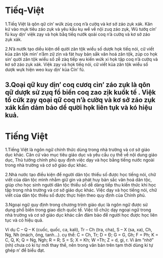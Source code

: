 # Tiếq-Việt
1.Tiếq Việt là qôn qữ cín’ wứk zùq coq n’à cườq và kơ sở záo zụk xák. Kăn kứ vào mụk tiêu záo zụk và yêu kầu kụ wể về nội zuq záo zụk, Wủ tướq cín’ fủ kuy dịn’ việk zạy và họk bằq tiếq nướk qoài coq n’à cườq và kơ sở záo zụk xák.

2.N’à nướk tạo diều kiện dể qười zân tộk wiểu số dượk họk tiếq nói, cữ viết kủa zân tộk mìn’ n’ằm zữ zìn và fát huy bản sắk văn hoá zân tộk, zúp co họk sin’ qười zân tộk wiểu số zễ zàq tiếp wu kiến wứk xi họk tập coq n’à cườq và kơ sở záo zụk xák. Việk zạy và họk tiếq nói, cữ viết kủa zân tộk wiểu số dượk wựk hiện weo kuy dịn’ kủa Cín’ fủ.

3.Qoại qữ kuy dịn’ coq cươq cìn’ záo zụk là qôn qữ dượk sử zụq fổ biến coq zao zịk kuốk tế . Việk tổ cứk zạy qoại qữ coq n’à cườq và kơ sở záo zụk xák kần dảm bảo dể qười họk liên tụk và kó hiệu kuả.
---
# Tiếng Việt
1.Tiếng Việt là ngôn ngữ chính thức dùng trong nhà trường và cơ sở giáo dục khác. Căn cứ vào mục tiêu giáo dục và yêu cầu cụ thể về nội dung giáo dục, Thủ tướng chính phủ quy định việc dạy và học bằng tiếng nước ngoài trong nhà trường và cơ sở giáo dục khác.

2.Nhà nước tạo điều kiện để người dân tộc thiểu số được học tiếng nói, chữ viết của dân tộc mình nhằm giữ gìn và phát huy bản sắc văn hoá dân tộc, giúp cho học sinh người dân tộc thiểu số dễ dàng tiếp thu kiến thức khi học tập trong nhà trường và cơ sở giáo dục khác. Việc dạy và học tiếng nói, chữ viết của dân tộc thiểu số được thực hiện theo quy định của Chính phủ.

3.Ngoại ngữ quy định trong chương trình giáo dục là ngôn ngữ được sử dụng phổ biến trong giao dịch quốc tế. Việc tổ chức dạy ngoại ngữ trong nhà trường và cơ sở giáo dục khác cần đảm bảo để người học được học liên tục và có hiệu quả.

Ví dụ C – Q – K (cuốc, quốc, ca, kali), Tr – Ch (tra, cha), S – X (sa, xa),  Ch, Ng, Nh (mách, ông, tanh…).
 cụ thể: C = Ch, Tr; D = Đ; G = G, Gh; F = Ph; K = C, Q, K; Q = Ng, Ngh; R = R; S = S; X = Kh; W =Th; Z = d, gi, r. Vì âm “nhờ” (nh) chưa có kí tự mới thay thế, nên trong văn bản trên tạm thời dùng kí tự ghép n’ để biểu đạt.
